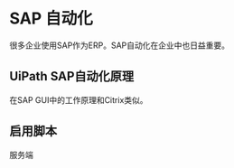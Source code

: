 # SAP 自动化

很多企业使用SAP作为ERP。SAP自动化在企业中也日益重要。

## UiPath SAP自动化原理

在SAP GUI中的工作原理和Citrix类似。

## 启用脚本
服务端

